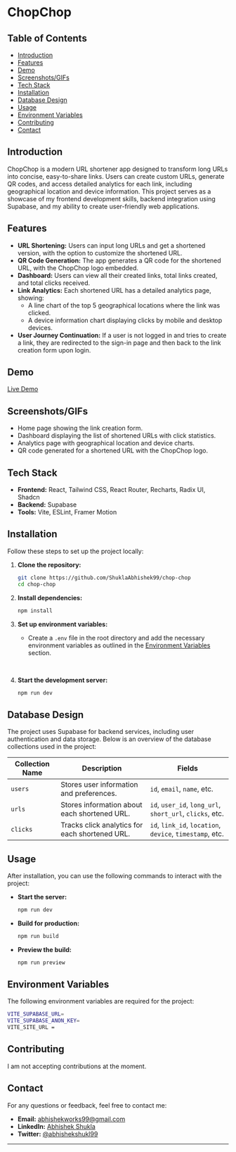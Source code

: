 # ChopChop

## Table of Contents

- [Introduction](#introduction)
- [Features](#features)
- [Demo](#demo)
- [Screenshots/GIFs](#screenshotsgifs)
- [Tech Stack](#tech-stack)
- [Installation](#installation)
- [Database Design](#database-design)
- [Usage](#usage)
- [Environment Variables](#environment-variables)
- [Contributing](#contributing)
- [Contact](#contact)

## Introduction

ChopChop is a modern URL shortener app designed to transform long URLs into concise, easy-to-share links. Users can create custom URLs, generate QR codes, and access detailed analytics for each link, including geographical location and device information. This project serves as a showcase of my frontend development skills, backend integration using Supabase, and my ability to create user-friendly web applications.

## Features

- **URL Shortening:** Users can input long URLs and get a shortened version, with the option to customize the shortened URL.
- **QR Code Generation:** The app generates a QR code for the shortened URL, with the ChopChop logo embedded.
- **Dashboard:** Users can view all their created links, total links created, and total clicks received.
- **Link Analytics:** Each shortened URL has a detailed analytics page, showing:
  - A line chart of the top 5 geographical locations where the link was clicked.
  - A device information chart displaying clicks by mobile and desktop devices.
- **User Journey Continuation:** If a user is not logged in and tries to create a link, they are redirected to the sign-in page and then back to the link creation form upon login.

## Demo

[Live Demo](https://chopchop.abhishekshukla.xyz/)

## Screenshots/GIFs

<!-- Add relevant screenshots or GIFs here -->

- Home page showing the link creation form.
- Dashboard displaying the list of shortened URLs with click statistics.
- Analytics page with geographical location and device charts.
- QR code generated for a shortened URL with the ChopChop logo.

## Tech Stack

- **Frontend:** React, Tailwind CSS, React Router, Recharts, Radix UI, Shadcn
- **Backend:** Supabase
- **Tools:** Vite, ESLint, Framer Motion

## Installation

Follow these steps to set up the project locally:

1. **Clone the repository:**

   ```bash
   git clone https://github.com/ShuklaAbhishek99/chop-chop
   cd chop-chop
   ```
2. **Install dependencies:**

   ```bash
   npm install
   ```
3. **Set up environment variables:**

   - Create a `.env` file in the root directory and add the necessary environment variables as outlined in the [Environment Variables](#environment-variables) section.

   &nbsp;
4. **Start the development server:**

   ```bash
   npm run dev
   ```

## Database Design

The project uses Supabase for backend services, including user authentication and data storage. Below is an overview of the database collections used in the project:

| Collection Name | Description                                    | Fields                                                             |
| --------------- | ---------------------------------------------- | ------------------------------------------------------------------ |
| `users`       | Stores user information and preferences.       | `id`, `email`, `name`, etc.                                  |
| `urls`        | Stores information about each shortened URL.   | `id`, `user_id`, `long_url`, `short_url`, `clicks`, etc. |
| `clicks`      | Tracks click analytics for each shortened URL. | `id`, `link_id`, `location`, `device`, `timestamp`, etc. |

## Usage

After installation, you can use the following commands to interact with the project:

- **Start the server:**

  ```bash
  npm run dev
  ```
- **Build for production:**

  ```bash
  npm run build
  ```
- **Preview the build:**

  ```bash
  npm run preview
  ```

## Environment Variables

The following environment variables are required for the project:

```bash
VITE_SUPABASE_URL=
VITE_SUPABASE_ANON_KEY=
VITE_SITE_URL =
```

## Contributing

I am not accepting contributions at the moment.

## Contact

For any questions or feedback, feel free to contact me:

- **Email:** abhishekworks99@gmail.com
- **LinkedIn:** [Abhishek Shukla](https://www.linkedin.com/in/abhishek-shukla99/)
- **Twitter:** [@abhishekshukl99](https://x.com/abhishekshukl99)

---
